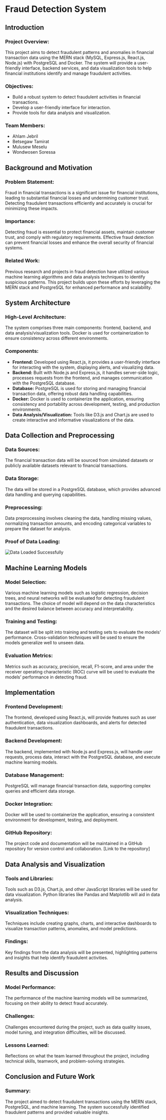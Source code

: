# Fraud Detection System

## Introduction

### Project Overview:
This project aims to detect fraudulent patterns and anomalies in financial transaction data using the MERN stack (MySQL, Express.js, React.js, Node.js) with PostgreSQL and Docker. The system will provide a user-friendly interface, backend services, and data visualization tools to help financial institutions identify and manage fraudulent activities.

### Objectives:
- Build a robust system to detect fraudulent activities in financial transactions.
- Develop a user-friendly interface for interaction.
- Provide tools for data analysis and visualization.

### Team Members:
- Ahlam Jebril
- Betsegaw Tamirat
- Mulusew Meselu
- Wondwosen Soressa

## Background and Motivation

### Problem Statement:
Fraud in financial transactions is a significant issue for financial institutions, leading to substantial financial losses and undermining customer trust. Detecting fraudulent transactions efficiently and accurately is crucial for minimizing these impacts.

### Importance:
Detecting fraud is essential to protect financial assets, maintain customer trust, and comply with regulatory requirements. Effective fraud detection can prevent financial losses and enhance the overall security of financial systems.

### Related Work:
Previous research and projects in fraud detection have utilized various machine learning algorithms and data analysis techniques to identify suspicious patterns. This project builds upon these efforts by leveraging the MERN stack and PostgreSQL for enhanced performance and scalability.

## System Architecture

### High-Level Architecture:
The system comprises three main components: frontend, backend, and data analysis/visualization tools. Docker is used for containerization to ensure consistency across different environments.

### Components:
- **Frontend:** Developed using React.js, it provides a user-friendly interface for interacting with the system, displaying alerts, and visualizing data.
- **Backend:** Built with Node.js and Express.js, it handles server-side logic, processes requests from the frontend, and manages communication with the PostgreSQL database.
- **Database:** PostgreSQL is used for storing and managing financial transaction data, offering robust data handling capabilities.
- **Docker:** Docker is used to containerize the application, ensuring consistency and portability across development, testing, and production environments.
- **Data Analysis/Visualization:** Tools like D3.js and Chart.js are used to create interactive and informative visualizations of the data.

## Data Collection and Preprocessing

### Data Sources:
The financial transaction data will be sourced from simulated datasets or publicly available datasets relevant to financial transactions.

### Data Storage:
The data will be stored in a PostgreSQL database, which provides advanced data handling and querying capabilities.

### Preprocessing:
Data preprocessing involves cleaning the data, handling missing values, normalizing transaction amounts, and encoding categorical variables to prepare the dataset for analysis.

### Proof of Data Loading:
![Data Loaded Successfully](https://i.ibb.co/bs3nJ8x/2024-08-25-11-37-01.jpg)

## Machine Learning Models

### Model Selection:
Various machine learning models such as logistic regression, decision trees, and neural networks will be evaluated for detecting fraudulent transactions. The choice of model will depend on the data characteristics and the desired balance between accuracy and interpretability.

### Training and Testing:
The dataset will be split into training and testing sets to evaluate the models’ performance. Cross-validation techniques will be used to ensure the models generalize well to unseen data.

### Evaluation Metrics:
Metrics such as accuracy, precision, recall, F1-score, and area under the receiver operating characteristic (ROC) curve will be used to evaluate the models’ performance in detecting fraud.

## Implementation

### Frontend Development:
The frontend, developed using React.js, will provide features such as user authentication, data visualization dashboards, and alerts for detected fraudulent transactions.

### Backend Development:
The backend, implemented with Node.js and Express.js, will handle user requests, process data, interact with the PostgreSQL database, and execute machine learning models.

### Database Management:
PostgreSQL will manage financial transaction data, supporting complex queries and efficient data storage.

### Docker Integration:
Docker will be used to containerize the application, ensuring a consistent environment for development, testing, and deployment.

### GitHub Repository:
The project code and documentation will be maintained in a GitHub repository for version control and collaboration. [Link to the repository]

## Data Analysis and Visualization

### Tools and Libraries:
Tools such as D3.js, Chart.js, and other JavaScript libraries will be used for data visualization. Python libraries like Pandas and Matplotlib will aid in data analysis.

### Visualization Techniques:
Techniques include creating graphs, charts, and interactive dashboards to visualize transaction patterns, anomalies, and model predictions.

### Findings:
Key findings from the data analysis will be presented, highlighting patterns and insights that help identify fraudulent activities.

## Results and Discussion

### Model Performance:
The performance of the machine learning models will be summarized, focusing on their ability to detect fraud accurately.

### Challenges:
Challenges encountered during the project, such as data quality issues, model tuning, and integration difficulties, will be discussed.

### Lessons Learned:
Reflections on what the team learned throughout the project, including technical skills, teamwork, and problem-solving strategies.

## Conclusion and Future Work

### Summary:
The project aimed to detect fraudulent transactions using the MERN stack, PostgreSQL, and machine learning. The system successfully identified fraudulent patterns and provided valuable insights.
